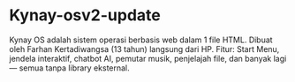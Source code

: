 # Kynay-osv2-update
Kynay OS adalah sistem operasi berbasis web dalam 1 file HTML. Dibuat oleh Farhan Kertadiwangsa (13 tahun) langsung dari HP. Fitur: Start Menu, jendela interaktif, chatbot AI, pemutar musik, penjelajah file, dan banyak lagi — semua tanpa library eksternal.
